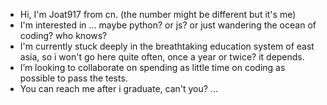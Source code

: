 - Hi, I'm Joat917 from cn. (the number might be different but it's me)
- I'm interested in ... maybe python? or js? or just wandering the ocean of coding? who knows?
- I'm currently stuck deeply in the breathtaking education system of east asia, 
    so i won't go here quite often, once a year or twice? it depends.
- I’m looking to collaborate on spending as little time on coding as possible to pass the tests. 
- You can reach me after i graduate, can't you? 
...

<!---
Joat917/Joat917 is a ✨ special ✨ repository because its `README.md` (this file) appears on your GitHub profile.
You can click the Preview link to take a look at your changes.
--->
